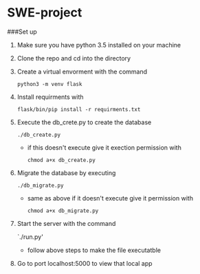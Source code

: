 # SWE-project

###Set up

1. Make sure you have python 3.5 installed on your machine

2. Clone the repo and cd into the directory

3. Create a virtual envorment with the command

    `python3 -m venv flask`

4. Install requirments with

    `flask/bin/pip install -r requirments.txt`


5. Execute the db_crete.py to create the database

    `./db_create.py`

    - if this doesn't execute give it exection permission with

        `chmod a+x db_create.py`

6. Migrate the database by executing

    `./db_migrate.py`

    - same as above if it doesn't execute give it permission with

        `chmod a+x db_migrate.py`
7. Start the server with the command

    `./run.py'

    - follow above steps to make the file executatble
8. Go to port localhost:5000 to view that local app
